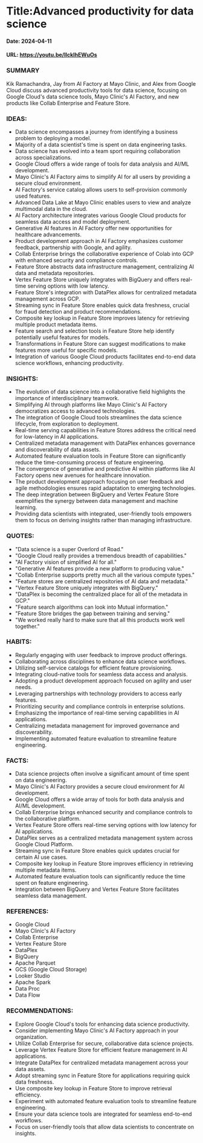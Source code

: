# Title:Advanced productivity for data science
#### Date: 2024-04-11
#### URL: https://youtu.be/lIckIhEWuOs



### SUMMARY

Kik Ramachandra, Jay from AI Factory at Mayo Clinic, and Alex from Google Cloud discuss advanced productivity tools for data science, focusing on Google Cloud's data science tools, Mayo Clinic's AI Factory, and new products like Collab Enterprise and Feature Store.

### IDEAS:

- Data science encompasses a journey from identifying a business problem to deploying a model.
- Majority of a data scientist's time is spent on data engineering tasks.
- Data science has evolved into a team sport requiring collaboration across specializations.
- Google Cloud offers a wide range of tools for data analysis and AI/ML development.
- Mayo Clinic's AI Factory aims to simplify AI for all users by providing a secure cloud environment.
- AI Factory's service catalog allows users to self-provision commonly used features.
- Advanced Data Lake at Mayo Clinic enables users to view and analyze multimodal data in the cloud.
- AI Factory architecture integrates various Google Cloud products for seamless data access and model deployment.
- Generative AI features in AI Factory offer new opportunities for healthcare advancements.
- Product development approach in AI Factory emphasizes customer feedback, partnership with Google, and agility.
- Collab Enterprise brings the collaborative experience of Colab into GCP with enhanced security and compliance controls.
- Feature Store abstracts data infrastructure management, centralizing AI data and metadata repositories.
- Vertex Feature Store uniquely integrates with BigQuery and offers real-time serving options with low latency.
- Feature Store's integration with DataPlex allows for centralized metadata management across GCP.
- Streaming sync in Feature Store enables quick data freshness, crucial for fraud detection and product recommendations.
- Composite key lookup in Feature Store improves latency for retrieving multiple product metadata items.
- Feature search and selection tools in Feature Store help identify potentially useful features for models.
- Transformations in Feature Store can suggest modifications to make features more useful for specific models.
- Integration of various Google Cloud products facilitates end-to-end data science workflows, enhancing productivity.

### INSIGHTS:

- The evolution of data science into a collaborative field highlights the importance of interdisciplinary teamwork.
- Simplifying AI through platforms like Mayo Clinic's AI Factory democratizes access to advanced technologies.
- The integration of Google Cloud tools streamlines the data science lifecycle, from exploration to deployment.
- Real-time serving capabilities in Feature Stores address the critical need for low-latency in AI applications.
- Centralized metadata management with DataPlex enhances governance and discoverability of data assets.
- Automated feature evaluation tools in Feature Store can significantly reduce the time-consuming process of feature engineering.
- The convergence of generative and predictive AI within platforms like AI Factory opens new avenues for healthcare innovation.
- The product development approach focusing on user feedback and agile methodologies ensures rapid adaptation to emerging technologies.
- The deep integration between BigQuery and Vertex Feature Store exemplifies the synergy between data management and machine learning.
- Providing data scientists with integrated, user-friendly tools empowers them to focus on deriving insights rather than managing infrastructure.

### QUOTES:

- "Data science is a super Overlord of Road."
- "Google Cloud really provides a tremendous breadth of capabilities."
- "AI Factory vision of simplified AI for all."
- "Generative AI features provide a new platform to producing value."
- "Collab Enterprise supports pretty much all the various compute types."
- "Feature stores are centralized repositories of AI data and metadata."
- "Vertex Feature Store uniquely integrates with BigQuery."
- "DataPlex is becoming the centralized place for all of the metadata in GCP."
- "Feature search algorithms can look into Mutual information."
- "Feature Store bridges the gap between training and serving."
- "We worked really hard to make sure that all this products work well together."

### HABITS:

- Regularly engaging with user feedback to improve product offerings.
- Collaborating across disciplines to enhance data science workflows.
- Utilizing self-service catalogs for efficient feature provisioning.
- Integrating cloud-native tools for seamless data access and analysis.
- Adopting a product development approach focused on agility and user needs.
- Leveraging partnerships with technology providers to access early features.
- Prioritizing security and compliance controls in enterprise solutions.
- Emphasizing the importance of real-time serving capabilities in AI applications.
- Centralizing metadata management for improved governance and discoverability.
- Implementing automated feature evaluation to streamline feature engineering.

### FACTS:

- Data science projects often involve a significant amount of time spent on data engineering.
- Mayo Clinic's AI Factory provides a secure cloud environment for AI development.
- Google Cloud offers a wide array of tools for both data analysis and AI/ML development.
- Collab Enterprise brings enhanced security and compliance controls to the collaborative platform.
- Vertex Feature Store offers real-time serving options with low latency for AI applications.
- DataPlex serves as a centralized metadata management system across Google Cloud Platform.
- Streaming sync in Feature Store enables quick updates crucial for certain AI use cases.
- Composite key lookup in Feature Store improves efficiency in retrieving multiple metadata items.
- Automated feature evaluation tools can significantly reduce the time spent on feature engineering.
- Integration between BigQuery and Vertex Feature Store facilitates seamless data management.

### REFERENCES:

- Google Cloud
- Mayo Clinic's AI Factory
- Collab Enterprise
- Vertex Feature Store
- DataPlex
- BigQuery
- Apache Parquet
- GCS (Google Cloud Storage)
- Looker Studio
- Apache Spark
- Data Proc
- Data Flow

### RECOMMENDATIONS:

- Explore Google Cloud's tools for enhancing data science productivity.
- Consider implementing Mayo Clinic's AI Factory approach in your organization.
- Utilize Collab Enterprise for secure, collaborative data science projects.
- Leverage Vertex Feature Store for efficient feature management in AI applications.
- Integrate DataPlex for centralized metadata management across your data assets.
- Adopt streaming sync in Feature Store for applications requiring quick data freshness.
- Use composite key lookup in Feature Store to improve retrieval efficiency.
- Experiment with automated feature evaluation tools to streamline feature engineering.
- Ensure your data science tools are integrated for seamless end-to-end workflows.
- Focus on user-friendly tools that allow data scientists to concentrate on insights.